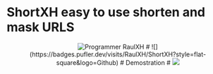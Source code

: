 # ShortXH easy to use shorten and mask URLS

<p align="center"><img 
title="Programmer RaulXH"
src="https://img.shields.io/badge/Programmer-Raul-blue?style=for-the-badge&logo=Github"
</p>
#
![](https://badges.pufler.dev/visits/RaulXH/ShortXH?style=flat-square&logo=Github)
# Demostration
#
<a href="https://asciinema.org/a/mWc5korXGttnQ1gzPu1bkzUES" target="_blank"><img src="https://asciinema.org/a/mWc5korXGttnQ1gzPu1bkzUES.svg" /></a>
